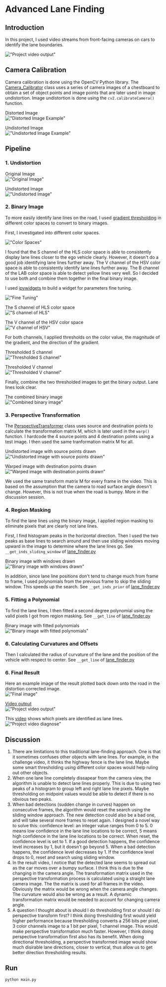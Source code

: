 # Advanced Lane Finding

[//]: # (Image References)

[image1]: ./examples/undistort_output.png "Final Result"
[image2]: ./camera_cal/calibration2.jpg "Distorted Image Example"
[image3]: ./output_images/chestboard_undistorted.jpg "Undistorted Image Example"
[image4]: ./test_images/straight_lines1.jpg "Original Image"
[image5]: ./output_images/undist_straight_lines1.jpg "Undistorted Image"
[image51]: ./output_images/color_spaces.png "Color Space"
[image52]: ./output_images/threshold_fine_tune.png "Fine Tune"
[image6]: ./output_images/binary/hls_s.jpg "S channel of HLS"
[image7]: ./output_images/binary/hsv_v.jpg "V channel of HSV"
[image8]: ./output_images/binary/hls_s_th.jpg "Thresholded S channel"
[image9]: ./output_images/binary/hsv_v_th.jpg "Thresholded V channel"
[image10]: ./output_images/binary/final.jpg "Combined binary image"
[image11]: ./output_images/pre_warp.jpg "Undistorted image with source points drawn"
[image12]: ./output_images/warped.jpg "Warped image with destination points drawn"
[image13]: ./output_images/masked_test3.jpg "Binary image with windows drawn"
[image14]: ./output_images/fitted_test3.jpg "Binary image with fitted polynomials"
[image15]: ./output_images/final_test3.jpg "Final image"

[gif1]: ./gifs/project_video_output.gif "Project video output"
[gif2]: ./gifs/challenge_video_output.gif "Challenge video output"
[gif3]: ./gifs/project_video_diagnose.gif "Project video diagnose"
## Introduction
In this project, I used video streams from front-facing cameras on cars to identify the lane boundaries.

!["Project video output"][gif1]
## Camera Calibration
Camera calibration is done using the OpenCV Python library. The [Camera_Calibrator](./modules/camera_calibrator.py) class uses a series of camera images of a chestboard to obtain a set of object points and image points that are later used in image undistortion.
Image undistortion is done using the `cv2.calibrateCamera()` function.

Distorted Image\
!["Distorted Image Example"][image2]

Undistorted Image\
!["Undistorted Image Example"][image3]

## Pipeline
### 1. Undistortion

Original Image\
!["Original Image"][image4]

Undistorted Image\
!["Undistorted Image"][image5]

### 2. Binary Image
To more easily identify lane lines on the road, I used [gradient thresholding](./modules/thresholding.py) in different color spaces to convert to binary images.

First, I investigated into different color spaces. 

!["Color Spaces"][image51]

I found that the S channel of the HLS color space is able to consistently display lane lines closer to the ego vehicle clearly. However, it doesn't do a good job identifying lane lines further away. The V channel of the HSV color space is able to consistently identify lane lines further away. The B channel of the LAB color space is able to detect yellow lines very well. So I decided to use both and combine them together in the final binary image.

I used [ipywidgets](./thresholding_test.ipynb) to build a widget for parameters fine tuning.

!["Fine Tuning"][image52]

The S channel of HLS color space\
!["S channel of HLS"][image6]

The V channel of the HSV color space\
!["V channel of HSV"][image7]

For both channels, I applied thresholds on the color value, the magnitude of the gradient, and the direction of the gradient.

Thresholded S channel\
!["Thresholded S channel"][image8]

Thresholded V channel\
!["Thresholded V channel"][image9]

Finally, combine the two thresholded images to get the binary output. Lane lines look clear.

The combined binary image\
!["Combined binary image"][image10]

### 3. Perspective Transformation
The [PerspectiveTransformer](./modules/perspective_transformer.py) class uses source and destination points to calculate the transformation matrix M, which is later used in the `warp()` function. I hardcode the 4 source points and 4 destination points using a test image. I then used the same tranformation matrix M for all.

Undistorted image with source points drawn\
!["Undistorted image with source points drawn"][image11]

Warped image with destination points drawn\
!["Warped image with destination points drawn"][image12]

We used the same transform matrix M for every frame in the video. This is based on the assumption that the camera to road surface angle doesn't change. However, this is not true when the road is bumpy. More in the discussion session.

### 4. Region Masking
To find the lane lines using the binary image, I applied region masking to eliminate pixels that are clearly not lane lines.

First, I find histogram peaks in the horizontal direction. Then I used the two peaks as base lines to search around and then use sliding windows moving upward in the image to determine where the lane lines go. See `__get_inds_sliding_window` of [lane_finder.py](./modules/lane_finder.py)

Binary image with windows drawn\
!["Binary image with windows drawn"][image13]

In addition, since lane line positions don't tend to change much from frame to frame, I used polynomials from the previous frame to skip the sliding window. This speeds up the search. See `__get_inds_prior` of [lane_finder.py](./modules/lane_finder.py)

### 5. Fitting a Polynomial
To find the lane lines, I then fitted a second degree polynomial using the valid pixels I got from region masking. See `__get_line` of [lane_finder.py](./modules/lane_finder.py)

Binary image with fitted polynomials\
!["Binary image with fitted polynomials"][image14]
### 6. Calculating Curvatures and Offsets
Then I calculated the radius of curvature of the lane and the position of the vehicle with respect to center. See `__get_line` of [lane_finder.py](./modules/lane_finder.py)
### 6. Final Result
Here an example image of the result plotted back down onto the road in the distortion corrected image.\
!["Final image"][image15]

[Video output](./project_video_output.mp4)\
!["Project video output"][gif1]

This [video](./project_video_output_diagnose.mp4) shows which pixels are identified as lane lines.\
!["Project video diagnose"][gif3]
## Discussion
1. There are limitations to this traditional lane-finding approach. One is that it sometimes confuses other objects with lane lines.
For example, in the challenge video, it thinks the highway fence is the lane line. Maybe some smart thresholding using different color spaces would help ruling out other objects.
2. When one lane line completely dissapear from the camera view, the algorithm is unable to detect lane lines properly. This is due to using two peaks of a histogram to group left and right lane line pixels. Maybe thresholding on midpoint values would be able to detect if there is no obvious two peaks.
3. When bad detections (sudden change in curves) happen on consecutive frames, the algorithm would reset the search using the sliding window approach. The new detection could also be a bad one, and will take several more frames to reset again. I designed a novel way to solve this: confidence level: an integer value ranges from 0 to 5. 0 means low confidence in the lane line locations to be correct, 5 means high confidence in the lane line locations to be correct. When reset, the confidence level is set to 1. If a good detection happens, the confidence level increases by 1, but it doesn't go beyond 5. When a bad detection happens, the confidence level decreases by 1. If the confidence level drops to 0, reset and search using sliding window.
4. In the result video, I notice that the detected lane seems to spread out as the car moves over a bumpy surface. I think this is due to the changing in the camera angle. The transformation matrix used in the perspective transformation process is calculated using a straight lane camera image. The the matrix is used for all frames in the video. Obviously the matrix would be wrong when the camera angle changes. The curvature would also be wrong as a result. A dynamic transformation matrix would be needed to account for changing camera angle.
5. A question I thought about is should I do thresholding first or should I do perspective transform first? I think doing thresholding first would yield higher performance because thresholding converts a 256 bits per pixel, 3 color channels image to a 1 bit per pixel, 1 channel image. This would make perspective transformation much faster. However, I think doing perspective transformation first also has its benefit. When doing directional thresholding, a perspective transformed image would show much disirable lane directions, closer to vertical, thus allow us to get better direction thresholding results.

## Run
`python main.py`